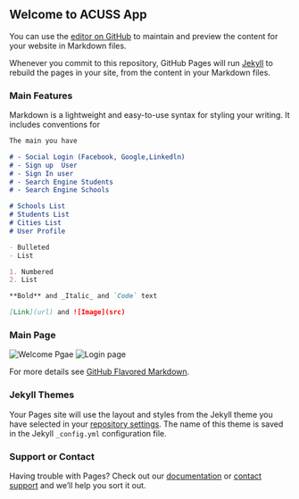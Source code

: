 ## Welcome to ACUSS App

You can use the [editor on GitHub](https://github.com/masalan/ACUSS/edit/master/README.md) to maintain and preview the content for your website in Markdown files.

Whenever you commit to this repository, GitHub Pages will run [Jekyll](https://jekyllrb.com/) to rebuild the pages in your site, from the content in your Markdown files.

### Main Features

Markdown is a lightweight and easy-to-use syntax for styling your writing. It includes conventions for

```markdown
The main you have

# - Social Login (Facebook, Google,Linkedln) 
# - Sign up  User
# - Sign In user
# - Search Engine Students 
# - Search Engine Schools

# Schools List 
# Students List 
# Cities List 
# User Profile 

- Bulleted
- List

1. Numbered
2. List

**Bold** and _Italic_ and `Code` text

[Link](url) and ![Image](src)
```

### Main Page
  ![Welcome Pgae]( http://newapi.wedhoc.com/git/main.png)
  ![Login page]( http://newapi.wedhoc.com/git/login.png)



For more details see [GitHub Flavored Markdown](https://guides.github.com/features/mastering-markdown/).

### Jekyll Themes

Your Pages site will use the layout and styles from the Jekyll theme you have selected in your [repository settings](https://github.com/masalan/ACUSS/settings). The name of this theme is saved in the Jekyll `_config.yml` configuration file.

### Support or Contact

Having trouble with Pages? Check out our [documentation](https://help.github.com/categories/github-pages-basics/) or [contact support](https://github.com/contact) and we’ll help you sort it out.
